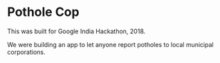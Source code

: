 # Pothole Cop

This was built for Google India Hackathon, 2018.

We were building an app to let anyone report potholes to local municipal corporations.
